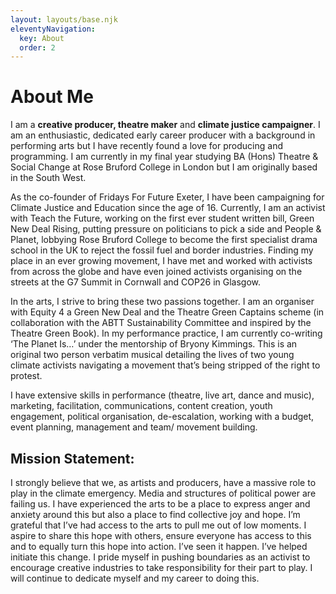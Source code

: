 ```yaml
---
layout: layouts/base.njk
eleventyNavigation:
  key: About
  order: 2
---
```

# About Me

I am a **creative producer, theatre maker** and **climate justice campaigner**. I am an enthusiastic, dedicated early career producer with a background in performing arts but I have recently found a love for producing and programming. I am currently in my final year studying BA (Hons) Theatre & Social Change at Rose Bruford College in London but I am originally based in the South West.

As the co-founder of Fridays For Future Exeter, I have been campaigning for Climate Justice and Education since the age of 16. Currently, I am an activist with Teach the Future, working on the first ever student written bill, Green New Deal Rising, putting pressure on politicians to pick a side and People & Planet, lobbying Rose Bruford College to become the first specialist drama school in the UK to reject the fossil fuel and border industries. Finding my place in an ever growing movement, I have met and worked with activists from across the globe and have even joined activists organising on the streets at the G7 Summit in Cornwall and COP26 in Glasgow.

In the arts, I strive to bring these two passions together. I am an organiser with Equity 4 a Green New Deal and the Theatre Green Captains scheme (in collaboration with the ABTT Sustainability Committee and inspired by the Theatre Green Book). In my performance practice, I am currently co-writing ‘The Planet Is…’ under the mentorship of Bryony Kimmings. This is an original two person verbatim musical detailing the lives of two young climate activists navigating a movement that’s being stripped of the right to protest.

I have extensive skills in performance (theatre, live art, dance and music), marketing, facilitation, communications, content creation, youth engagement, political organisation, de-escalation, working with a budget, event planning, management and team/ movement building.

## Mission Statement:

I strongly believe that we, as artists and producers, have a massive role to play in the climate emergency. Media and structures of political power are failing us. I have experienced the arts to be a place to express anger and anxiety around this but also a place to find collective joy and hope. I’m grateful that I’ve had access to the arts to pull me out of low moments. I aspire to share this hope with others, ensure everyone has access to this and to equally turn this hope into action. I’ve seen it happen. I’ve helped initiate this change. I pride myself in pushing boundaries as an activist to encourage creative industries to take responsibility for their part to play. I will continue to dedicate myself and my career to doing this. 



